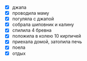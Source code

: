 - [x] джапа
- [x] проводила маму
- [x] погуляла с джапой
- [x] собрала шиповник и калину
- [x] спилила 4 бревна
- [x] положила в колею 10 кирпичей
- [x] приехала домой, затопила печь
- [x] поела
- [x] отдых